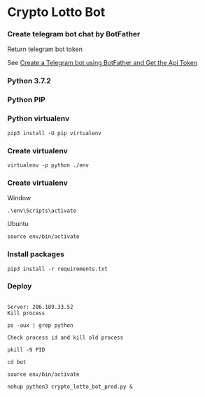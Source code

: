 # Crypto Lotto Bot


### Create telegram bot chat by BotFather

Return telegram bot token

See [Create a Telegram bot using BotFather and Get the Api Token](https://medium.com/shibinco/create-a-telegram-bot-using-botfather-and-get-the-api-token-900ba00e0f39)

### Python 3.7.2

### Python PIP

### Python virtualenv
```
pip3 install -U pip virtualenv
```

### Create virtualenv
```
virtualenv -p python ./env
```

### Create virtualenv
Window
```
.\env\Scripts\activate
```
Ubuntu
```
source env/bin/activate
```
### Install packages
```
pip3 install -r requirements.txt
```

### Deploy
```

Server: 206.189.33.52
Kill process

ps -aux | grep python

Check process id and kill old process

pkill -9 PID

cd bot

source env/bin/activate

nohup python3 crypto_lotto_bot_prod.py &


```
